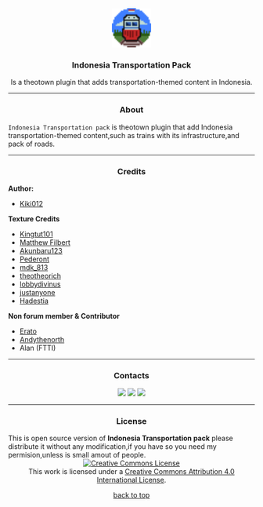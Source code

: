 <div align="center">
<img src="Content_icon/icon2.png" alt="Logo" width="80" height="80" style="margin-top:5px;">

  <h3 align="center">Indonesia Transportation Pack</h3>

  <p align="center">
Is a theotown plugin that adds transportation-themed content in Indonesia.</p>
  
</div><hr>
<h3 align="center">About</h3>

`Indonesia Transportation pack` is theotown plugin that add Indonesia transportation-themed content,such as trains with its infrastructure,and pack of roads.<br />
<hr>
<h3 align="center">Credits</h3>
  <b>Author:</b>
  <ul><li><a href="https://github.com/Kiki012184"> Kiki012</a></li></ul>
  <b>Texture Credits</b>
  <ul>
<li><a href="https://sites.google.com/view/retrocitycenter/home?authuser=0">Kingtut101</a></li>
<li><a href="https://forum.theotown.com/memberlist.php?mode=viewprofile&un=matthewfilbert15">Matthew Filbert</a></li>
<li><a href="https://forum.theotown.com/memberlist.php?mode=viewprofile&u=18596">Akunbaru123</a></li>
<li><a href="https://forum.theotown.com/memberlist.php?mode=viewprofile&u=9125">Pederont</a></li>
<li><a href="https://forum.theotown.com/memberlist.php?mode=viewprofile&u=922">mdk_813</a></li>
<li><a href="https://github.com/theotheoderich">theotheorich</a></li>
<li><a href="https://github.com/LobbyDivinus">lobbydivinus</a></li>
<li><a href="https://github.com/JustAnyones">justanyone</a></li>
<li><a href="https://forum.theotown.com/memberlist.php?mode=viewprofile&u=1853">Hadestia</a></li>
  </ul>
  <b>Non forum member & Contributor</b>
  <ul>
<li><a href="https://www.tt-forums.net/memberlist.php?mode=viewprofile&u=94284&sid=df0bb8693f500762656ad1620f1eafd1">Erato</a></li>
<li><a href="https://github.com/andythenorth">Andythenorth</a></li>
<li>Alan (FTTI)</li>
  </ul><hr>
<div align="center"><h3 align="center"> Contacts </h3>
  <a href="https://kiki012184.github.io/K012-Theotown.com/index.html"><img src="https://img.shields.io/badge/website-000000?style=for-the-badge&logo=About.me&logoColor=white"></a>
  <a href="https://chat.whatsapp.com/Bv4EIv7Jvjb8ViXeSJK0WS"><img src="https://img.shields.io/badge/WhatsApp-25D366?style=for-the-badge&logo=whatsapp&logoColor=white"></a>
  <a href="https://github.com/Kiki012184/Indonesia-Transportation-pack"><img src="https://img.shields.io/badge/GitHub-100000?style=for-the-badge&logo=github&logoColor=white"></a>
</div><hr>
<h3 align="center">License</h3>
This is open source version of <b>Indonesia Transportation pack</b> please distribute it without any modification,if you have so you need my permision,unless is small amout of people.<br>
<div align="center"><a rel="license" href="http://creativecommons.org/licenses/by/4.0/"><img alt="Creative Commons License" style="border-width:0" src="https://i.creativecommons.org/l/by/4.0/88x31.png" /></a><br />This work is licensed under a <a rel="license" href="http://creativecommons.org/licenses/by/4.0/">Creative Commons Attribution 4.0 International License</a>.</div>
<p align="center" class="lead"><a href="#top">back to top</a>

